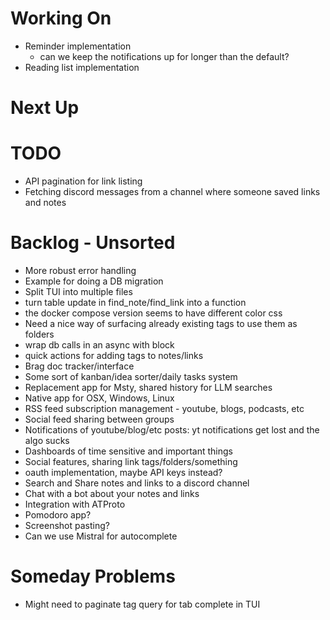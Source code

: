 # Working On

- Reminder implementation
  - can we keep the notifications up for longer than the default?
- Reading list implementation

# Next Up

# TODO

- API pagination for link listing
- Fetching discord messages from a channel where someone saved links and notes

# Backlog - Unsorted

- More robust error handling
- Example for doing a DB migration
- Split TUI into multiple files
- turn table update in find_note/find_link into a function
- the docker compose version seems to have different color css
- Need a nice way of surfacing already existing tags to use them as folders
- wrap db calls in an async with block
- quick actions for adding tags to notes/links
- Brag doc tracker/interface
- Some sort of kanban/idea sorter/daily tasks system
- Replacement app for Msty, shared history for LLM searches
- Native app for OSX, Windows, Linux
- RSS feed subscription management - youtube, blogs, podcasts, etc
- Social feed sharing between groups
- Notifications of youtube/blog/etc posts: yt notifications get lost and the algo sucks
- Dashboards of time sensitive and important things
- Social features, sharing link tags/folders/something
- oauth implementation, maybe API keys instead?
- Search and Share notes and links to a discord channel
- Chat with a bot about your notes and links
- Integration with ATProto
- Pomodoro app?
- Screenshot pasting?
- Can we use Mistral for autocomplete

# Someday Problems

- Might need to paginate tag query for tab complete in TUI
